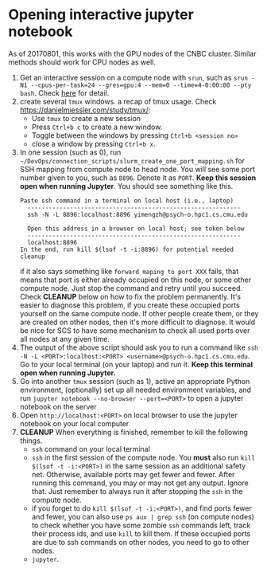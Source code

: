 # Opening interactive jupyter notebook

As of 20170801, this works with the GPU nodes of the CNBC cluster. Similar methods should work for CPU nodes as well.

1. Get an interactive session on a compute node with `srun`, such as `srun -N1 --cpus-per-task=24 --gres=gpu:4 --mem=0 --time=4-0:00:00 --pty bash`. Check [here](./slurm.md) for detail.
2. create several `tmux` windows. a recap of tmux usage. Check <https://danielmiessler.com/study/tmux/>:
    * Use `tmux` to create a new session
    * Press `Ctrl+b c` to create a new window. 
    * Toggle between the windows by pressing `Ctrl+b <session no>`
    * close a window by pressing `Ctrl+b x`.
3. In one session (such as 0), run `~/DevOps/connection_scripts/slurm_create_one_port_mapping.sh` for SSH mapping from compute node to head node. You will see some port number given to you, such as `8896`. Denote it as `PORT`. **Keep this session open when running Jupyter**. You should see something like this.
   ~~~
   Paste ssh command in a terminal on local host (i.e., laptop)
     ------------------------------------------------------------
     ssh -N -L 8896:localhost:8896 yimengzh@psych-o.hpc1.cs.cmu.edu

     Open this address in a browser on local host; see token below
     ------------------------------------------------------------
     localhost:8896
   In the end, run kill $(lsof -t -i:8896) for potential needed cleanup
   ~~~
   if it also says something like `forward maping to port XXX` fails, that means that port is either already occupied on this node, or some other compute node. Just stop the command and retry until you succeed. Check **CLEANUP** below on how to fix the problem permanently. It's easier to diagnose this problem, if you create these occupied ports yourself on the same compute node. If other people create them, or they are created on other nodes, then it's more difficult to diagnose. It would be nice for SCS to have some mechanism to check all used ports over all nodes at any given time.
4. The output of the above script should ask you to run a command like `ssh -N -L <PORT>:localhost:<PORT> <username>@psych-o.hpc1.cs.cmu.edu`. Go to your local terminal (on your laptop) and run it. **Keep this terminal open when running Jupyter.**
5. Go into another `tmux` session (such as 1), active an appropriate Python environment, (optionally) set up all needed environment variables, and run `jupyter notebook --no-browser --port=<PORT>` to open a jupyter notebook on the server
6. Open `http://localhost:<PORT>` on local browser to use the jupyter notebook on your local computer
7. **CLEANUP** When everything is finished, remember to kill the following things.
    * `ssh` command on your local terminal
    * `ssh` in the first session of the compute node. You **must** also run `kill $(lsof -t -i:<PORT>)` in the same session as an additional safety net. Otherwise, available ports may get fewer and fewer. After running this command, you may or may not get any output. Ignore that. Just remember to always run it after stopping the `ssh` in the compute node.
    * if you forget to do `kill $(lsof -t -i:<PORT>)`, and find ports fewer and fewer, you can also use `ps aux | grep ssh` (on compute nodes) to check whether you have some zombie `ssh` commands left, track their process ids, and use `kill` to kill them. If these occupied ports are due to ssh commands on other nodes, you need to go to other nodes.
    * `jupyter`.
